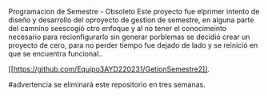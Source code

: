 Programacion de Semestre - Obsoleto
Este proyecto fue elprimer intento de diseño y desarrollo del oproyecto de gestion de semestre, en alguna parte del camnino seescogió otro enfoque y al no tener el conocimeinto necesario para recionfigurarlo sin generar porblemas se decidió crear un proyecto de cero, para no perder tiempo fue dejado de lado y se reinició en que se encuentra funcional..

[[https://github.com/Equipo3AYD220231/GetionSemestre2]].


#advertencia  se eliminará este repositorio en tres semanas.
